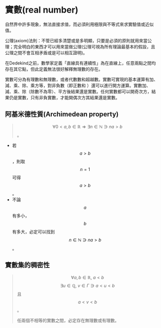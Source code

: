# 實數\(real number\)

自然界中許多現象，無法直接求值，而必須利用極限與不等式來求實驗值或近似值。

公理\(axiom\)法則：不管已經多清楚或是多明顯，只要是必須的原則就用來當公理；完全明白的東西才可以用來當做公理\(公理可視為所有理論最基本的假設，且公理之間不會互相矛盾或是可以相互證明\)。

在Dedekind之前，數學家定義「直線具有連續性」為在直線上，任意兩點之間均存在其它點，但此定義無法很好解釋無理數的存在。

實數可分為有理數和無理數，或者代數數和超越數。實數可實現的基本運算有加、減、乘、除、乘方等，對非負數（即正數和 ）還可以進行開方運算。實數加、減、乘、除（除數不為零）、平方後結果還是實數。任何實數都可以開奇次方，結果仍是實數，只有非負實數，才能開偶次方其結果還是實數。

## 阿基米德性質\(Archimedean property\)

> $$\forall 0 < a, b \in \mathbb{R} \Rightarrow \exists n \in \mathbb{N} \ni na > b$$。

* 若$$a>b$$，則取$$n=1$$可得$$a>b$$。
* 不論$$a$$有多小，$$b$$有多大，必定可以找到$$n \in \mathbb{N} \ni na>b$$  。

##  實數集的稠密性

> $$\forall a,b \in \mathbb{R}, \ a <b$$ $$ \exists u \in \mathbb{Q}, \ v \in \Gamma \ni a < u < b$$ 且 $$ a < v < b$$。
>
> 任兩個不相等的實數之間，必定存在無理數或有理數。





